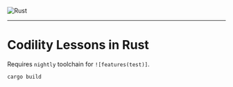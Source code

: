 ![Rust](https://github.com/geoffjay/codility-rs/workflows/Rust/badge.svg)

---

# Codility Lessons in Rust

Requires `nightly` toolchain for `![features(test)]`.

```shell
cargo build
```
